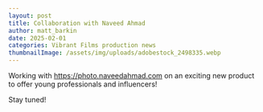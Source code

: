 ```yaml
---
layout: post
title: Collaboration with Naveed Ahmad
author: matt_barkin
date: 2025-02-01
categories: Vibrant Films production news
thumbnailImage: /assets/img/uploads/adobestock_2498335.webp
---
```

Working with https://photo.naveedahmad.com on an exciting new product to offer young professionals and influencers!



Stay tuned!